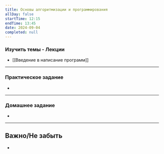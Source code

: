 ```yaml
---
title: Основы алгоритмизации и программирования
allDay: false
startTime: 12:15
endTime: 13:45
date: 2024-09-04
completed: null
---
```

### Изучить темы - Лекции

- [[Введение в написание программ]]

---
### Практическое задание

- 

---
### Домашнее задание

- 

---
## Важно/Не забыть

- 